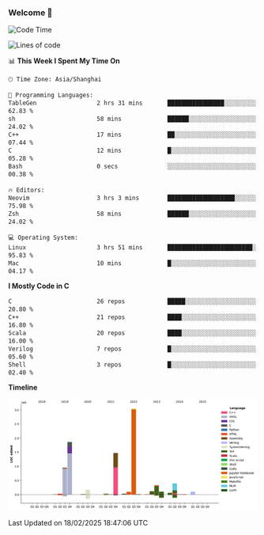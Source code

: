 ### Welcome 👋

<!--START_SECTION:waka-->
![Code Time](http://img.shields.io/badge/Code%20Time-1%2C826%20hrs%2013%20mins-blue)

![Lines of code](https://img.shields.io/badge/From%20Hello%20World%20I%27ve%20Written-8.8%20million%20lines%20of%20code-blue)

📊 **This Week I Spent My Time On** 

```text
🕑︎ Time Zone: Asia/Shanghai

💬 Programming Languages: 
TableGen                 2 hrs 31 mins       ████████████████░░░░░░░░░   62.83 % 
sh                       58 mins             ██████░░░░░░░░░░░░░░░░░░░   24.02 % 
C++                      17 mins             ██░░░░░░░░░░░░░░░░░░░░░░░   07.44 % 
C                        12 mins             █░░░░░░░░░░░░░░░░░░░░░░░░   05.28 % 
Bash                     0 secs              ░░░░░░░░░░░░░░░░░░░░░░░░░   00.38 % 

🔥 Editors: 
Neovim                   3 hrs 3 mins        ███████████████████░░░░░░   75.98 % 
Zsh                      58 mins             ██████░░░░░░░░░░░░░░░░░░░   24.02 % 

💻 Operating System: 
Linux                    3 hrs 51 mins       ████████████████████████░   95.83 % 
Mac                      10 mins             █░░░░░░░░░░░░░░░░░░░░░░░░   04.17 % 
```

**I Mostly Code in C** 

```text
C                        26 repos            █████░░░░░░░░░░░░░░░░░░░░   20.80 % 
C++                      21 repos            ████░░░░░░░░░░░░░░░░░░░░░   16.80 % 
Scala                    20 repos            ████░░░░░░░░░░░░░░░░░░░░░   16.00 % 
Verilog                  7 repos             █░░░░░░░░░░░░░░░░░░░░░░░░   05.60 % 
Shell                    3 repos             █░░░░░░░░░░░░░░░░░░░░░░░░   02.40 % 
```



**Timeline**

![Lines of Code chart](https://raw.githubusercontent.com/Bohan-hu/Bohan-hu/master/assets/bar_graph.png)


 Last Updated on 18/02/2025 18:47:06 UTC
<!--END_SECTION:waka-->



